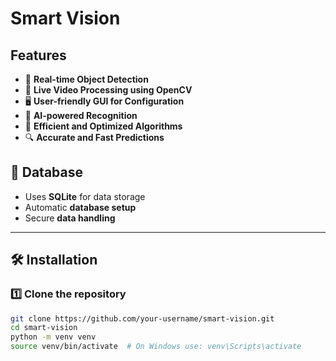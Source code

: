 # Smart Vision

## Features
- 🚀 **Real-time Object Detection**
- 🎥 **Live Video Processing using OpenCV**
- 🖥️ **User-friendly GUI for Configuration**
- 🤖 **AI-powered Recognition**
- 🔄 **Efficient and Optimized Algorithms**
- 🔍 **Accurate and Fast Predictions**

## 📂 Database
- Uses **SQLite** for data storage
- Automatic **database setup**
- Secure **data handling**

---

## 🛠️ Installation

### 1️⃣ Clone the repository
```bash
git clone https://github.com/your-username/smart-vision.git
cd smart-vision
python -m venv venv
source venv/bin/activate  # On Windows use: venv\Scripts\activate

